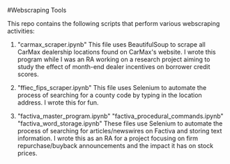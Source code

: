 #Webscraping Tools

This repo contains the following scripts that perform various webscraping activities:


1. "carmax_scraper.ipynb"
    This file uses BeautifulSoup to scrape all CarMax dealership locations found on CarMax's website. I wrote this program while I was an RA working on a research project aiming to study the effect of month-end dealer incentives on borrower credit scores.
    
2. "ffiec_fips_scraper.ipynb"
    This file uses Selenium to automate the process of searching for a county code by typing in the location address. I wrote this for fun.

3. "factiva_master_program.ipynb"
   "factiva_procedural_commands.ipynb"
   "factiva_word_storage.ipynb"
   These files use Selenium to automate the process of searching for articles/newswires on Factiva and storing text information. I wrote this as an RA for a project focusing on firm repurchase/buyback announcements and the impact it has on stock prices.
 
